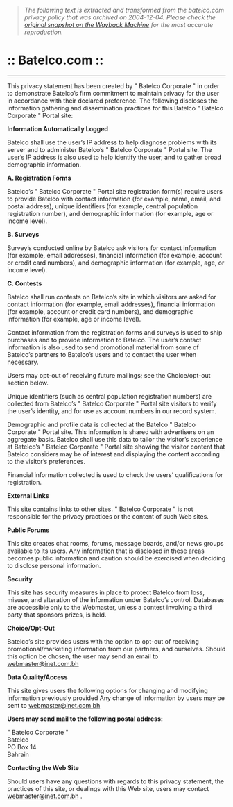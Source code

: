 > *The following text is extracted and transformed from the batelco.com privacy policy that was archived on 2004-12-04. Please check the [original snapshot on the Wayback Machine](https://web.archive.org/web/20041204162656id_/http%3A//www.batelco.com/preview.asp%3FArticleId%3D366) for the most accurate reproduction.*

# :: Batelco.com ::

****

This privacy statement has been created by " Batelco Corporate " in order to demonstrate Batelco’s firm commitment to maintain privacy for the user in accordance with their declared preference. The following discloses the information gathering and dissemination practices for this Batelco " Batelco Corporate " Portal site:

**Information Automatically Logged**

Batelco shall use the user’s IP address to help diagnose problems with its server and to administer Batelco’s " Batelco Corporate " Portal site. The user’s IP address is also used to help identify the user, and to gather broad demographic information.

 **A. Registration Forms**

Batelco’s " Batelco Corporate " Portal site registration form(s) require users to provide Batelco with contact information (for example, name, email, and postal address), unique identifiers (for example, central population registration number), and demographic information (for example, age or income level). 

**B. Surveys**

Survey’s conducted online by Batelco ask visitors for contact information (for example, email addresses), financial information (for example, account or credit card numbers), and demographic information (for example, age, or income level). 

**C. Contests**

Batelco shall run contests on Batelco’s site in which visitors are asked for contact information (for example, email addresses), financial information (for example, account or credit card numbers), and demographic information (for example, age or income level). 

Contact information from the registration forms and surveys is used to ship purchases and to provide information to Batelco. The user’s contact information is also used to send promotional material from some of Batelco’s partners to Batelco’s users and to contact the user when necessary.

Users may opt-out of receiving future mailings; see the Choice/opt-out section below. 

Unique identifiers (such as central population registration numbers) are collected from Batelco’s " Batelco Corporate " Portal site visitors to verify the user’s identity, and for use as account numbers in our record system.

Demographic and profile data is collected at the Batelco " Batelco Corporate " Portal site. This information is shared with advertisers on an aggregate basis. Batelco shall use this data to tailor the visitor’s experience at Batelco’s " Batelco Corporate " Portal site showing the visitor content that Batelco considers may be of interest and displaying the content according to the visitor’s preferences.

Financial information collected is used to check the users’ qualifications for registration.

**External Links**

This site contains links to other sites. " Batelco Corporate " is not responsible for the privacy practices or the content of such Web sites.

**Public Forums**

This site creates chat rooms, forums, message boards, and/or news groups available to its users. Any information that is disclosed in these areas becomes public information and caution should be exercised when deciding to disclose personal information. 

**Security**

This site has security measures in place to protect Batelco from loss, misuse, and alteration of the information under Batelco’s control. Databases are accessible only to the Webmaster, unless a contest involving a third party that sponsors prizes, is held. 

**Choice/Opt-Out**

Batelco’s site provides users with the option to opt-out of receiving promotional/marketing information from our partners, and ourselves. Should this option be chosen, the user may send an email to webmaster@inet.com.bh 

**Data Quality/Access**

This site gives users the following options for changing and modifying information previously provided Any change of information by users may be sent to [webmaster@inet.com.bh](mailto:webmaster@inet.com.bh)

**Users may send mail to the following postal address:**

" Batelco Corporate "  
Batelco   
PO Box 14   
Bahrain 

**Contacting the Web Site**

Should users have any questions with regards to this privacy statement, the practices of this site, or dealings with this Web site, users may contact [webmaster@inet.com.bh](mailto:) .
